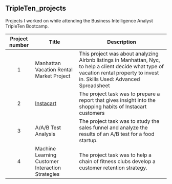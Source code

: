## TripleTen_projects
Projects I worked on while attending the Business Intelligence Analyst TripleTen Bootcamp.


| Project number | Title | Description |
| :-----------: | ----------- |----------- |
| 1 | Manhattan Vacation Rental Market Project| This project was about analyzing Airbnb listings in Manhattan, Nyc, to help a client decide what type of vacation rental property to invest in. Skills Used: Advanced Spreadsheet  |
| 2 | [Instacart](https://github.com/zarina-perez/TripleTen_projects/tree/main/02-EDA_project) | The project task was to prepare a report that gives insight into the shopping habits of Instacart customers |
| 3 | A/A/B Test Analysis | The project task was to study the sales funnel and analyze the results of an A/B test for a food startup. |
| 4 | Machine Learning Customer Interaction Strategies | The project task was to help a chain of fitness clubs develop a customer retention strategy. |

